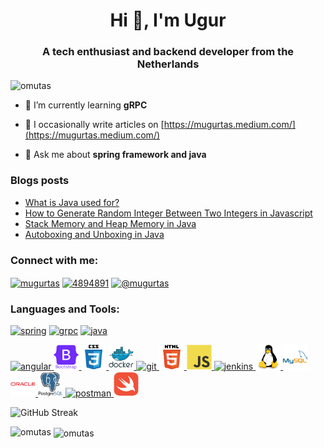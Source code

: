 <h1 align="center">Hi 👋, I'm Ugur</h1>
<h3 align="center">A tech enthusiast and backend developer from the Netherlands</h3>

<p align="left"> <img src="https://komarev.com/ghpvc/?username=omutas&label=Profile%20views&color=0e75b6&style=flat" alt="omutas" /> </p>

- 🌱 I’m currently learning **gRPC**

- 📝 I occasionally write articles on [https://mugurtas.medium.com/](https://mugurtas.medium.com/)

- 💬 Ask me about **spring framework and java**

### Blogs posts
<!-- BLOG-POST-LIST:START -->
- [What is Java used for?](https://medium.com/codimis/what-is-java-used-for-fd5280d4c073?source=rss-bdbfdefc7338------2)
- [How to Generate Random Integer Between Two Integers in Javascript](https://medium.com/codimis/how-to-generate-random-integer-between-two-integers-in-javascript-6dabcebcf3c3?source=rss-bdbfdefc7338------2)
- [Stack Memory and Heap Memory in Java](https://medium.com/codimis/stack-memory-and-heap-memory-in-java-87638905ebd9?source=rss-bdbfdefc7338------2)
- [Autoboxing and Unboxing in Java](https://medium.com/codimis/autoboxing-and-unboxing-in-java-0eb6e80d06df?source=rss-bdbfdefc7338------2)
<!-- BLOG-POST-LIST:END -->

<h3 align="left">Connect with me:</h3>
<p align="left">
<a href="https://linkedin.com/in/mugurtas" target="blank"><img align="center" src="https://raw.githubusercontent.com/rahuldkjain/github-profile-readme-generator/master/src/images/icons/Social/linked-in-alt.svg" alt="mugurtas" height="30" width="40" /></a>
<a href="https://stackoverflow.com/users/4894891" target="blank"><img align="center" src="https://raw.githubusercontent.com/rahuldkjain/github-profile-readme-generator/master/src/images/icons/Social/stack-overflow.svg" alt="4894891" height="30" width="40" /></a>
<a href="https://medium.com/@mugurtas" target="blank"><img align="center" src="https://raw.githubusercontent.com/rahuldkjain/github-profile-readme-generator/master/src/images/icons/Social/medium.svg" alt="@mugurtas" height="30" width="40" /></a>
</p>

<h3 align="left">Languages and Tools:</h3>

[<img src="https://img.icons8.com/color/144/000000/spring-logo.png" alt="spring" width="100">](https://spring.io/)
[<img src="https://cncf-branding.netlify.app/img/projects/grpc/icon/color/grpc-icon-color.png" alt="grpc" width="100">](https://grpc.io/)
[<img src="https://cdn.iconscout.com/icon/free/png-128/java-2038875-1720088.png" alt="java" width="100">](https://docs.oracle.com/en/java/)
<p align="left"> <a href="https://angular.io" target="_blank" rel="noreferrer"> <img src="https://angular.io/assets/images/logos/angular/angular.svg" alt="angular" width="40" height="40"/> </a> <a href="https://getbootstrap.com" target="_blank" rel="noreferrer"> <img src="https://raw.githubusercontent.com/devicons/devicon/master/icons/bootstrap/bootstrap-plain-wordmark.svg" alt="bootstrap" width="40" height="40"/> </a> <a href="https://www.w3schools.com/css/" target="_blank" rel="noreferrer"> <img src="https://raw.githubusercontent.com/devicons/devicon/master/icons/css3/css3-original-wordmark.svg" alt="css3" width="40" height="40"/> </a> <a href="https://www.docker.com/" target="_blank" rel="noreferrer"> <img src="https://raw.githubusercontent.com/devicons/devicon/master/icons/docker/docker-original-wordmark.svg" alt="docker" width="40" height="40"/> </a> <a href="https://git-scm.com/" target="_blank" rel="noreferrer"> <img src="https://www.vectorlogo.zone/logos/git-scm/git-scm-icon.svg" alt="git" width="40" height="40"/> </a> <a href="https://www.w3.org/html/" target="_blank" rel="noreferrer"> <img src="https://raw.githubusercontent.com/devicons/devicon/master/icons/html5/html5-original-wordmark.svg" alt="html5" width="40" height="40"/> </a> <a href="https://developer.mozilla.org/en-US/docs/Web/JavaScript" target="_blank" rel="noreferrer"> <img src="https://raw.githubusercontent.com/devicons/devicon/master/icons/javascript/javascript-original.svg" alt="javascript" width="40" height="40"/> </a> <a href="https://www.jenkins.io" target="_blank" rel="noreferrer"> <img src="https://www.vectorlogo.zone/logos/jenkins/jenkins-icon.svg" alt="jenkins" width="40" height="40"/> </a> <a href="https://www.linux.org/" target="_blank" rel="noreferrer"> <img src="https://raw.githubusercontent.com/devicons/devicon/master/icons/linux/linux-original.svg" alt="linux" width="40" height="40"/> </a> <a href="https://www.mysql.com/" target="_blank" rel="noreferrer"> <img src="https://raw.githubusercontent.com/devicons/devicon/master/icons/mysql/mysql-original-wordmark.svg" alt="mysql" width="40" height="40"/> </a> <a href="https://www.oracle.com/" target="_blank" rel="noreferrer"> <img src="https://raw.githubusercontent.com/devicons/devicon/master/icons/oracle/oracle-original.svg" alt="oracle" width="40" height="40"/> </a> <a href="https://www.postgresql.org" target="_blank" rel="noreferrer"> <img src="https://raw.githubusercontent.com/devicons/devicon/master/icons/postgresql/postgresql-original-wordmark.svg" alt="postgresql" width="40" height="40"/> </a> <a href="https://postman.com" target="_blank" rel="noreferrer"> <img src="https://www.vectorlogo.zone/logos/getpostman/getpostman-icon.svg" alt="postman" width="40" height="40"/> </a> <a href="https://developer.apple.com/swift/" target="_blank" rel="noreferrer"> <img src="https://raw.githubusercontent.com/devicons/devicon/master/icons/swift/swift-original.svg" alt="swift" width="40" height="40"/> </a> </p>



![GitHub Streak](http://github-readme-streak-stats.herokuapp.com?user=omutas&theme=gotham&hide_border=true&date_format=M%20j%5B%2C%20Y%5D)
<p><img align="left" src="https://github-readme-stats.vercel.app/api/top-langs?username=omutas&show_icons=true&locale=en&layout=compact" alt="omutas" /></p>

<p>&nbsp;<img align="center" src="https://github-readme-stats.vercel.app/api?username=omutas&show_icons=true&locale=en" alt="omutas" /></p>

